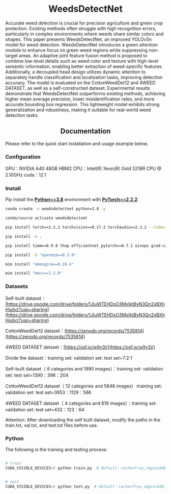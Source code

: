 # <div align="center">WeedsDetectNet</div>
Accurate weed detection is crucial for precision agriculture and green crop protection. Existing methods often struggle with high recognition errors, particularly in complex environments where weeds share similar colors and shapes. This paper presents WeedsDetectNet, an improved YOLOv5n model for weed detection. WeedsDetectNet introduces a green attention module to enhance focus on green weed regions while suppressing non-target areas. An adaptive joint feature fusion method is proposed to combine low-level details such as weed color and texture with high-level semantic information, enabling better extraction of weed-specific features. Additionally, a decoupled head design utilizes dynamic attention to separately handle classification and localization tasks, improving detection accuracy. The model is evaluated on the CottonWeedDet12 and 4WEED DATASET, as well as a self-constructed dataset. Experimental results demonstrate that WeedsDetectNet outperforms existing methods, achieving higher mean average precision, lower misidentification rates, and more accurate bounding box regression. This lightweight model exhibits strong generalization and robustness, making it suitable for real-world weed detection tasks. 


## <div align="center">Documentation</div>

Please refer to the quick start installation and usage example below.

### Configuration
GPU：NVIDIA A40     48GB HBM2 
CPU：Intel(R) Xeon(R) Gold 5218R CPU @ 2.10GHz
cuda：12.1

### Install

Pip install the [**Python==3.8**](https://www.python.org/) environment with [**PyTorch==2.2.2**](https://pytorch.org/get-started/locally/).

```bash
conda create -n weedsdetectnet python=3.8 -y
```

```bash
conda/source activate weedsdetectnet
```

```bash
pip install torch==2.2.2 torchvision==0.17.2 torchaudio==2.2.2 --index-url https://download.pytorch.org/whl/cu121
```

```bash
pip install -e .
```

```bash
pip install timm==0.9.8 thop efficientnet_pytorch==0.7.1 einops grad-cam==1.4.8 dill==0.3.6 albumentations==1.3.1 pytorch_wavelets==1.3.0 
```

```bash
pip install -U "openmim==0.3.9"
```

```bash
mim install "mmengine==0.10.4"
```
```bash
mim install "mmcv==2.2.0"
```

### Datasets
Self-built dataset：[https://drive.google.com/drive/folders/1JIuWTEHDsO3MxIktByN3Qn2xBXhHsdyz?usp=sharing](https://drive.google.com/drive/folders/1JIuWTEHDsO3MxIktByN3Qn2xBXhHsdyz?usp=sharing)

CottonWeedDet12 dataset：[https://zenodo.org/records/7535814](https://zenodo.org/records/7535814)

4WEED DATASET dataset：[https://osf.io/w9v3j/](https://osf.io/w9v3j/)

Divide the dataset：training set: validation set: test set=7:2:1

Self-built dataset（ 6 categories and 1990 images）：training set: validation set: test set=1390：396：204

CottonWeedDet12 dataset（ 12 categories and 5648 images）:training set: validation set: test set=3953：1129：566

4WEED DATASET dataset（ 4 categories and 619 images）：training set: validation set: test set=432：123：64

Attention: After downloading the self built dataset, modify the paths in the train.txt, val.txt, and test.txt files before use.

### Python

The following is the training and testing process:

```python

# train
CUDA_VISIBLE_DEVICES=5 python train.py  # default：cache=True,imgsz=640,epochs=500,batch=8
```
```python

# test
CUDA_VISIBLE_DEVICES=5 python test.py  # default：cache=True,imgsz=640,epochs=500,batch=8
```


